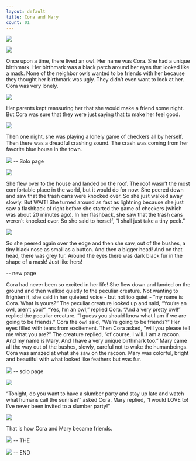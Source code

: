 ```yaml
---
layout: default
title: Cora and Mary
count: 01
---
```



![](img/cover.png)

![](img/pic01.png)

Once upon a time, there lived an owl.  Her name was Cora.  She had a unique birthmark.  Her birthmark was a black patch around her eyes that looked like a mask.  None of the neighbor owls wanted to be friends with her because they thought her birthmark was ugly.  They didn’t even want to look at her.  Cora was very lonely.

![](img/pic02.png)

Her parents kept reassuring her that she would make a friend some night.  But Cora was sure that they were just saying that to make her feel good.  

![](img/pic03.png)

Then one night, she was playing a lonely game of checkers all by herself.  Then there was a dreadful crashing sound.  The crash was coming from her favorite blue house in the town.

![](img/pic04.png) -- Solo page

![](img/pic05.png)

She flew over to the house and landed on the roof.  The roof wasn’t the most comfortable place in the world, but it would do for now.  She peered down and saw that the trash cans were knocked over.  So she just walked away slowly.  But WAIT! She turned around as fast as lightning because she just saw a flashback of right before she started the game of checkers (which was about 20 minutes ago). In her flashback, she saw that the trash cans weren’t knocked over. So she said to herself, “I shall just take a tiny peek.”

![](img/pic06.png)

So she peered again over the edge and then she saw, out of the bushes, a tiny black nose as small as a button.  And then a bigger head!  And on that head, there was grey fur.  Around the eyes there was dark black fur in the shape of a mask! Just like hers!

-- new page

Cora had never been so excited in her life!  She flew down and landed on the ground and then walked quietly to the peculiar creature.  Not wanting to frighten it, she said in her quietest voice - but not too quiet - “my name is Cora.  What is yours?”  The peculiar creature looked up and said, “You’re an owl, aren’t you?”  “Yes, I’m an owl,” replied Cora.  “And a very pretty owl!” replied the peculiar creature.  “I guess you should know what I am if we are going to be friends.”
Cora the owl said, “We’re going to be friends?”  Her eyes filled with tears from excitement.  Then Cora asked, “will you please tell me what you are?”  The creature replied, “of course, I will. I am a racoon.  And my name is Mary.  And I have a very unique birthmark too.”  Mary came all the way out of the bushes, slowly, careful not to wake the humanbeings.  Cora was amazed at what she saw on the racoon.  Mary was colorful, bright and beautiful with what looked like feathers but was fur.

![](img/pic07.png) -- solo page

![](img/pic08.png)

“Tonight, do you want to have a slumber party and stay up late and watch what humans call the sunrise?” asked Cora.  Mary replied, “I would LOVE to!  I’ve never been invited to a slumber party!”

![](img/pic09.png)

That is how Cora and Mary became friends.

![](img/pic10.png) -- THE

![](img/pic11.png) -- END

